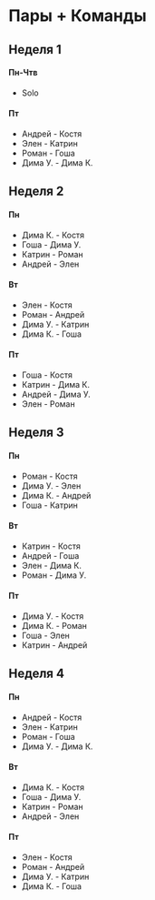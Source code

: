 # Пары + Команды

## Неделя 1

#### Пн-Чтв
- Solo

#### Пт
- Андрей - Костя
- Элен - Катрин
- Роман - Гоша
- Дима У. - Дима К.

## Неделя 2

#### Пн
- Дима К. - Костя
- Гоша - Дима У.
- Катрин - Роман
- Андрей - Элен

#### Вт
- Элен - Костя
- Роман - Андрей
- Дима У. - Катрин
- Дима К. - Гоша

#### Пт
- Гоша - Костя
- Катрин - Дима К.
- Андрей - Дима У.
- Элен - Роман

## Неделя 3

#### Пн
- Роман - Костя
- Дима У. - Элен
- Дима К. - Андрей
- Гоша - Катрин

#### Вт
- Катрин - Костя
- Андрей - Гоша
- Элен - Дима К.
- Роман - Дима У.

#### Пт
- Дима У. - Костя
- Дима К. - Роман
- Гоша - Элен
- Катрин - Андрей

## Неделя 4

#### Пн
- Андрей - Костя
- Элен - Катрин
- Роман - Гоша
- Дима У. - Дима К.

#### Вт
- Дима К. - Костя
- Гоша - Дима У.
- Катрин - Роман
- Андрей - Элен

#### Пт
- Элен - Костя
- Роман - Андрей
- Дима У. - Катрин
- Дима К. - Гоша
